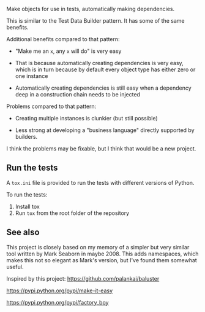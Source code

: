 Make objects for use in tests, automatically making dependencies.

This is similar to the Test Data Builder pattern. It has some of the same
benefits.

Additional benefits compared to that pattern:

* "Make me an `x`, any `x` will do" is very easy

* That is because automatically creating dependencies is very easy, which is in
  turn because by default every object type has either zero or one instance

* Automatically creating dependencies is still easy when a dependency deep in a
  construction chain needs to be injected

Problems compared to that pattern:

* Creating multiple instances is clunkier (but still possible)

* Less strong at developing a "business language" directly supported by
  builders.


I think the problems may be fixable, but I think that would be a new project.


## Run the tests

A `tox.ini` file is provided to run the tests with different versions of
Python.

To run the tests:

1. Install tox
2. Run `tox` from the root folder of the repository


## See also

This project is closely based on my memory of a simpler but very similar tool
written by Mark Seaborn in maybe 2008. This adds namespaces, which makes this
not so elegant as Mark's version, but I've found them somewhat useful.

Inspired by this project: https://github.com/palankai/baluster

https://pypi.python.org/pypi/make-it-easy

https://pypi.python.org/pypi/factory_boy
